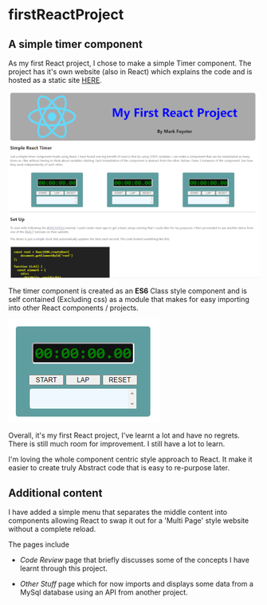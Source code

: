 # firstReactProject
## A simple timer component

As my first React project, I chose to make a simple Timer component. The project has it's own website (also in React) which explains the code and is hosted as a static site [HERE](https://first-react.markfoyster.co.uk/).

![Screen Shot of website](pageScreenshot.png)

The timer component is created as an **ES6** Class style component and is self contained (Excluding css) as a module that makes for easy importing into other React components / projects.

![Screen Shot of timer component](timerScreenshot.png)

Overall, it's my first React project, I've learnt a lot and have no regrets. There is still much room for improvement. I still have a lot to learn.

I'm loving the whole component centric style approach to React. It make it easier to create truly Abstract code that is easy to re-purpose later.

## Additional content

I have added a simple menu that separates the middle content into components allowing React to swap it out for a 'Multi Page' style website without a complete reload.

The pages include

- *Code Review* page that briefly discusses some of the concepts I have learnt through this project.

- *Other Stuff* page which for now imports and displays some data from a MySql database using an API from another project. 

